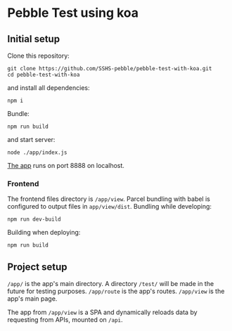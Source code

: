 # Pebble Test using koa
## Initial setup

Clone this repository: 

``` shell
git clone https://github.com/SSHS-pebble/pebble-test-with-koa.git
cd pebble-test-with-koa
```

and install all dependencies:

``` shell
npm i
```

Bundle:

``` shell
npm run build
```

and start server:

``` shell
node ./app/index.js
```

[The app](http://localhost:8888) runs on port 8888 on localhost.

### Frontend

The frontend files directory is `/app/view`. Parcel bundling with babel is configured to output files in `app/view/dist`.
Bundling while developing: 

``` shell
npm run dev-build
```

Building when deploying:

``` shell
npm run build
```

## Project setup

`/app/` is the app's main directory. A directory `/test/` will be made in the future for testing purposes.
`/app/route` is the app's routes. `/app/view` is the app's main page.

The app from `/app/view` is a SPA and dynamically reloads data by requesting from APIs, mounted on `/api`.
